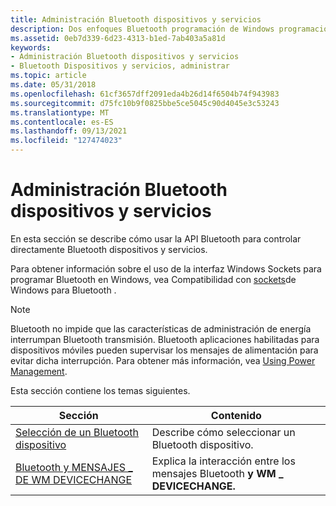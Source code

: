 ```yaml
---
title: Administración Bluetooth dispositivos y servicios
description: Dos enfoques Bluetooth programación de Windows programación con la interfaz Windows Sockets y la administración de dispositivos directamente con interfaces Bluetooth nonsocket.
ms.assetid: 0eb7d339-6d23-4313-b1ed-7ab403a5a81d
keywords:
- Administración Bluetooth dispositivos y servicios
- Bluetooth Dispositivos y servicios, administrar
ms.topic: article
ms.date: 05/31/2018
ms.openlocfilehash: 61cf3657dff2091eda4b26d14f6504b74f943983
ms.sourcegitcommit: d75fc10b9f0825bbe5ce5045c90d4045e3c53243
ms.translationtype: MT
ms.contentlocale: es-ES
ms.lasthandoff: 09/13/2021
ms.locfileid: "127474023"
---
```

# <a name="managing-bluetooth-devices-and-services"></a>Administración Bluetooth dispositivos y servicios

En esta sección se describe cómo usar la API Bluetooth para controlar directamente Bluetooth dispositivos y servicios.

Para obtener información sobre el uso de la interfaz Windows Sockets para programar Bluetooth en Windows, vea Compatibilidad con [sockets](windows-sockets-support-for-bluetooth.md)de Windows para Bluetooth .

> [!Note]  
> Bluetooth no impide que las características de administración de energía interrumpan Bluetooth transmisión. Bluetooth aplicaciones habilitadas para dispositivos móviles pueden supervisar los mensajes de alimentación para evitar dicha interrupción. Para obtener más información, vea [Using Power Management](/windows/desktop/Power/using-power-management).

 

Esta sección contiene los temas siguientes.

| Sección                                                                               | Contenido                                                                       |
|---------------------------------------------------------------------------------------|-------------------------------------------------------------------------------|
| [Selección de un Bluetooth dispositivo](selecting-a-bluetooth-device.md)                      | Describe cómo seleccionar un Bluetooth dispositivo.                                   |
| [Bluetooth y MENSAJES \_ DE WM DEVICECHANGE](bluetooth-and-wm-devicechange-messages.md) | Explica la interacción entre los mensajes Bluetooth **y WM \_ DEVICECHANGE.** |



 

 

 